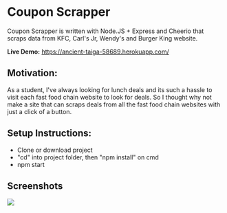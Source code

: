 # Coupon Scrapper
Coupon Scrapper is written with Node.JS + Express and Cheerio that scraps data from KFC, Carl's Jr, Wendy's and Burger King website.

<strong>Live Demo:</strong> https://ancient-taiga-58689.herokuapp.com/


## Motivation:
As a student, I've always looking for lunch deals 
and its such a hassle to visit each fast food chain website to look for deals. 
So I thought why not make a site that can scraps deals from all the fast food chain websites with just a click of a button.

## Setup Instructions:
- Clone or download project
- "cd" into project folder, then "npm install" on cmd
- npm start

## Screenshots
![](coupon_scrapper_screenshot.gif)
